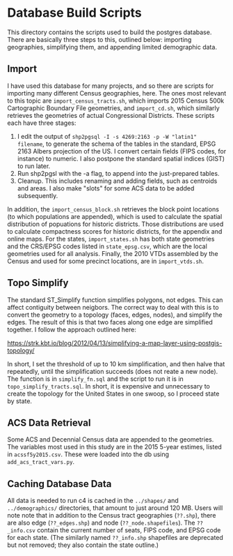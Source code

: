 # Database Build Scripts

This directory contains the scripts used to build the postgres database.  There are basically three steps to this, outlined below: importing geographies, simplifying them, and appending limited demographic data.

## Import

I have used this database for many projects, and so there are scripts for importing many different Census geographies, here.
The ones most relevant to this topic are `import_census_tracts.sh`, which imports 2015 Census 500k Cartographic Boundary File geometries, 
   and `import_cd.sh`, which similarly retrieves the geometries of actual Congressional Districts.
These scripts each have three stages: 
 1. I edit the output of `shp2pgsql -I -s 4269:2163 -p -W "latin1" filename`, to generate the schema of the tables
       in the standard, EPSG 2163 Albers projection of the US.
    I convert certain fields (FIPS codes, for instance) to numeric.
    I also postpone the standard spatial indices (GIST) to run later.
 2. Run shp2pgsl with the -a flag, to append into the just-prepared tables.
 3. Cleanup.  This includes renaming and adding fields, such as centroids and areas.
    I also make "slots" for some ACS data to be added subsequently.

In addition, the `import_census_block.sh` retrieves the block point locations (to which populations are appended),
  which is used to calculate the spatial distribution of popuations for historic districts.
Those distributions are used to calculate compactness scores for historic districts, for the appendix and online maps.
For the states, `import_states.sh` has both state geometries and the CRS/EPSG codes listed in `state_epsg.csv`,
  which are the local geometries used for all analysis.
Finally, the 2010 VTDs assembled by the Census and used for some precinct locations, are in `import_vtds.sh`.

## Topo Simplify

The standard ST_Simplify function simplifies polygons, not edges.  This can affect contiguity between neigbors.
The correct way to deal with this is to convert the geometry to a topology (faces, edges, nodes),
  and simplify the edges. 
The result of this is that two faces along one edge are simplified together.
I follow the approach outlined here:

https://strk.kbt.io/blog/2012/04/13/simplifying-a-map-layer-using-postgis-topology/

In short, I set the threshold of up to 10 km simplification,
  and then halve that repeatedly, until the simplification succeeds (does not reate a new node).
The function is in `simplify_fn.sql` and the script to run it is in `topo_simplify_tracts.sql`.
In short, it is expensive and unnecessary to create the topology for the United States in one swoop,
  so I proceed state by state.

## ACS Data Retrieval

Some ACS and Decennial Census data are appended to the geometries.
The variables most used in this study are in the 2015 5-year estimes, listed in `acssf5y2015.csv`.
These were loaded into the db using `add_acs_tract_vars.py`.

## Caching Database Data

All data is needed to run c4 is cached in the `../shapes/` and `../demographics/` directories,
   that amount to just around 120 MB.
Users will note note that in addition to the Census tract geographies (`??.shp`),
   there are also edge (`??_edges.shp`) and node (`??_node.shapefiles`).
The `??_info.csv` contain the current number of seats, FIPS code, and EPSG code for each state.
(The similarly named `??_info.shp` shapefiles are deprecated but not removed;
  they also contain the state outline.)
